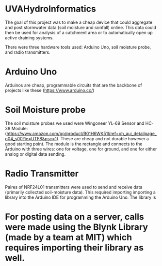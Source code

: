 # UVAHydroInformatics
The goal of this project was to make a cheap device that could aggregate and post stormwater data (soil moisture and rainfall) online. This data could then be used for analysis of a catchment area or to automatically open up active draining systems.

There were three hardware tools used: Arduino Uno, soil moisture probe, and radio transmitters.

# Arduino Uno 
Arduinos are cheap, programmable circuits that are the backbone of projects like these (https://www.arduino.cc/)
# Soil Moisture probe
The soil moisture probes we used were Wingoneer YL-69 Sensor and HC-38 Module: (https://www.amazon.com/gp/product/B01H6WK51I/ref=oh_aui_detailpage_o04_s00?ie=UTF8&psc=1). These are cheap and not durable however a good starting point. The module is the rectangle and connects to the Arduino with three wires: one for voltage, one for ground, and one for either analog or digital data sending.
# Radio Transmitter 
Paires of NRF24L01 transmitters were used to send and receive data (primarily collected soil-moisture data). This required importing importing a library into the Arduino IDE for programming the Arduino Uno. The library is 
# For posting data on a server, calls were made using the Blynk Library (made by a team at MIT) which requires importing their library as well.
